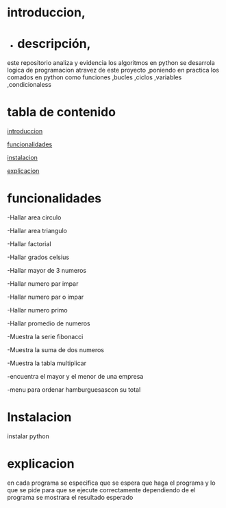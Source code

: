 # introduccion,
- # descripción,
este repositorio analiza y evidencia los algoritmos en python se desarrola logica de programacion atravez de este proyecto ,poniendo en practica los comados en python como funciones ,bucles ,ciclos ,variables ,condicionaless

# tabla de contenido
[introduccion](#introduccion)

[funcionalidades](#funcionalidades)

[instalacion](#instalacion)

[explicacion](#explicacion)

# funcionalidades
-Hallar area circulo

-Hallar area triangulo

-Hallar factorial

-Hallar grados celsius

-Hallar mayor de 3 numeros

-Hallar numero par impar

-Hallar numero par o impar

-Hallar numero primo

-Hallar promedio de numeros

-Muestra la serie fibonacci

-Muestra la suma de dos numeros

-Muestra la tabla multiplicar

-encuentra el mayor y el menor de una empresa

-menu para ordenar hamburguesascon su total

# Instalacion
instalar python 

# explicacion
en cada programa se especifica que se espera que haga el programa y lo que se pide para que se ejecute correctamente dependiendo de el programa se mostrara el resultado esperado 
